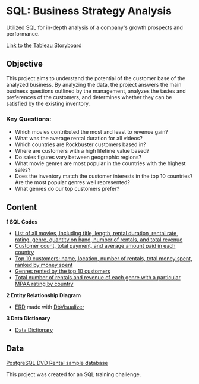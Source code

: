 # SQL: Business Strategy Analysis
Utilized SQL for in-depth analysis of a company's growth prospects and performance.

[Link to the Tableau Storyboard](https://public.tableau.com/app/profile/ryan.lee1243/viz/DVDRentalAnalysisStoryboard/RockbusterPresentation)

## Objective
This project aims to understand the potential of the customer base of the analyzed business. By analyzing the data, the project answers the main business questions outlined by the management, analyzes the tastes and preferences of the customers, and determines whether they can be satisfied by the existing inventory.

### Key Questions:
- Which movies contributed the most and least to revenue gain?
- What was the average rental duration for all videos?
- Which countries are Rockbuster customers based in?
- Where are customers with a high lifetime value based?
- Do sales figures vary between geographic regions?
- What movie genres are most popular in the countries with the highest sales?
- Does the inventory match the customer interests in the top 10 countries? Are the most popular genres well represented?
- What genres do our top customers prefer?

## Content
**1 SQL Codes**
- [List of all movies, including title, length, rental duration, rental rate, rating, genre, quantity on hand, number of rentals, and total revenue](https://github.com/ryanpatricklee/Business-Strategy-Analysis/blob/main/SQL%20Code/Movie%20info%20with%20total%20revenue)
- [Customer count, total payment, and average amount paid in each country](https://github.com/ryanpatricklee/Business-Strategy-Analysis/blob/main/SQL%20Code/Customer%20count%20with%20payments)
- [Top 10 customers: name, location, number of rentals, total money spent, ranked by money spent](https://github.com/ryanpatricklee/Business-Strategy-Analysis/blob/main/SQL%20Code/Top%2010%20customers)
- [Genres rented by the top 10 customers](https://github.com/ryanpatricklee/Business-Strategy-Analysis/blob/main/SQL%20Code/Genres%20rented%20by%20top%20customers)
- [Total number of rentals and revenue of each genre with a particular MPAA rating by country](https://github.com/ryanpatricklee/Business-Strategy-Analysis/blob/main/SQL%20Code/Genre%20rentals%20with%20total%20revenue)

**2 Entity Relationship Diagram**
- [ERD](https://raw.githubusercontent.com/ryanpatricklee/Business-Strategy-Analysis/main/Rockbuster%20ERD.png) made with [DbVisualizer](https://www.dbvis.com/)

**3 Data Dictionary**
- [Data Dictionary](https://github.com/ryanpatricklee/Business-Strategy-Analysis/blob/main/Rockbuster%20Data%20Dictionary.pdf)

## Data
[PostgreSQL DVD Rental sample database](https://www.postgresqltutorial.com/wp-content/uploads/2019/05/dvdrental.zip)

This project was created for an SQL training challenge.
